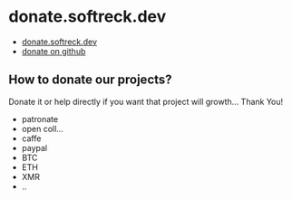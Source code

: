 # donate.softreck.dev

+ [donate.softreck.dev](https://donate.softreck.dev)
+ [donate on github](https://softreck.github.io/donate/)

## How to donate our projects? 

Donate it or help directly if you want that project will growth... Thank You! 

+ patronate
+ open coll...
+ caffe
+ paypal
+ BTC
+ ETH
+ XMR
+ ..
